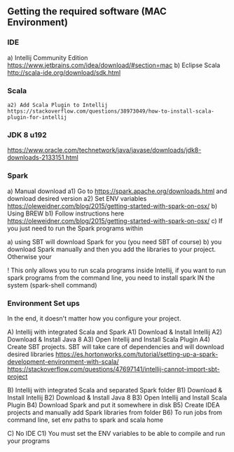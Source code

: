

## Getting the required software (MAC Environment)

### IDE
a) Intellij Community Edition https://www.jetbrains.com/idea/download/#section=mac
b) Eclipse Scala http://scala-ide.org/download/sdk.html 

### Scala
    a2) Add Scala Plugin to Intellij  https://stackoverflow.com/questions/38973049/how-to-install-scala-plugin-for-intellij

### JDK 8 u192
https://www.oracle.com/technetwork/java/javase/downloads/jdk8-downloads-2133151.html



### Spark
a) Manual download
  a1) Go to https://spark.apache.org/downloads.html and download desired version
  a2) Set ENV variables https://oleweidner.com/blog/2015/getting-started-with-spark-on-osx/
b) Using BREW
  b1) Follow instructions here https://oleweidner.com/blog/2015/getting-started-with-spark-on-osx/
c) If you just need to run the Spark programs within


a) using SBT will download Spark for you (you need SBT of course)
b) you download Spark manually and then you add the libraries to your project. Otherwise your 

! This only allows you to run scala programs inside Intellij, if you want to run spark programs from
the command line, you need to install spark IN the system (spark-shell command)

### Environment Set ups
In the end, it doesn't matter how you configure your project.

A) Intellij with integrated Scala and Spark 
  A1) Download & Install Intellij
  A2) Download & Install Java 8
  A3) Open Intellij and Install Scala Plugin
  A4) Create SBT projects. SBT will take care of dependencies and will download desired libraries
https://es.hortonworks.com/tutorial/setting-up-a-spark-development-environment-with-scala/
https://stackoverflow.com/questions/47697141/intellij-cannot-import-sbt-project


B) Intellij with integrated Scala and separated Spark folder
  B1) Download & Install Intellij
  B2) Download & Install Java 8
  B3) Open Intellij and Install Scala Plugin
  B4) Download Spark and put it somewhere in disk
  B5) Create IDEA projects and manually add Spark libraries from folder
  B6) To run jobs from command line, set env paths to spark and scala home
  
C) No IDE
    C1) You must set the ENV variables to be able to compile and run your programs


